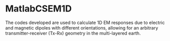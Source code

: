 # MatlabCSEM1D
The codes developed are used to calculate 1D EM responses due to electric and magnetic dipoles with different orientations, allowing for an arbitrary transmitter-receiver (Tx-Rx) geometry in the multi-layered earth.

